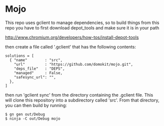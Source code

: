 Mojo
====

This repo uses gclient to manage dependencies, so to build things from this
repo you have to first download depot_tools and make sure it is in your path

http://www.chromium.org/developers/how-tos/install-depot-tools

then create a file called '.gclient' that has the following contents:

```
solutions = [
  { "name"        : "src",
    "url"         : "https://github.com/domokit/mojo.git",
    "deps_file"   : "DEPS",
    "managed"     : False,
    "safesync_url": "",
  },
]
```


then run 'gclient sync' from the directory containing the .gclient file.
This will clone this repository into a subdirectory called 'src'.  From that
directory, you can then build by running:

```
$ gn gen out/Debug
$ ninja -C out/Debug mojo
```
